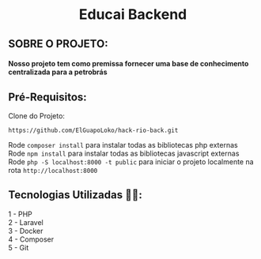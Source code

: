# <h1 align="center"> **Educai Backend** </h1>

## SOBRE O PROJETO:
#### Nosso projeto tem como premissa fornecer uma base de conhecimento centralizada para a petrobrás
## Pré-Requisitos:
Clone do Projeto:
```
https://github.com/ElGuapoLoko/hack-rio-back.git
```

Rode `composer install` para instalar todas as bibliotecas php externas \
Rode `npm install` para instalar todas as bibliotecas javascript externas \
Rode `php -S localhost:8000 -t public` para iniciar o projeto localmente na rota `http://localhost:8000`

## Tecnologias Utilizadas 👨‍💻:
1 - PHP \
2 - Laravel \
3 - Docker \
4 - Composer \
5 - Git


